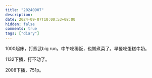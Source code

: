 ```yaml
---
title: "20240907"
description: 
date: 2024-09-07T10:00:53+08:00
hidden: false
comments: true
tags: ["diary"]
---
```

1000起床，打熊武big run。中午吃稀饭，也懒煮菜了。早餐吃蛋糕牛奶。

1132下播，打不动了。

2008下播，751p。
